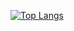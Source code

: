 [![Top Langs](https://github-readme-stats.vercel.app/api/top-langs/?username=kws60000&layout=compact)](https://github.com/anuraghazra/github-readme-stats)
